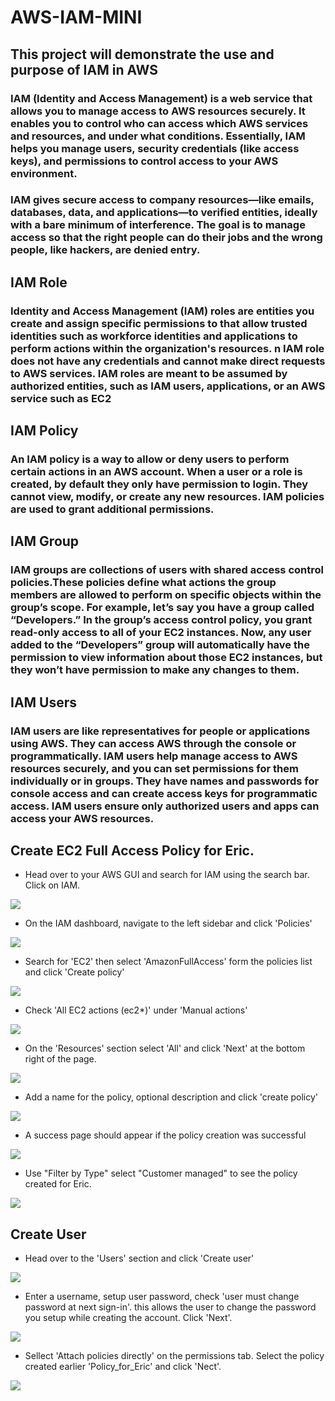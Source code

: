 # AWS-IAM-MINI
## This project will demonstrate the use and purpose of IAM in AWS

### IAM (Identity and Access Management) is a web service that allows you to manage access to AWS resources securely. It enables you to control who can access which AWS services and resources, and under what conditions. Essentially, IAM helps you manage users, security credentials (like access keys), and permissions to control access to your AWS environment.

### IAM gives secure access to company resources—like emails, databases, data, and applications—to verified entities, ideally with a bare minimum of interference. The goal is to manage access so that the right people can do their jobs and the wrong people, like hackers, are denied entry.

## IAM Role
### Identity and Access Management (IAM) roles are entities you create and assign specific permissions to that allow trusted identities such as workforce identities and applications to perform actions within the organization's resources. n IAM role does not have any credentials and cannot make direct requests to AWS services. IAM roles are meant to be assumed by authorized entities, such as IAM users, applications, or an AWS service such as EC2


## IAM Policy
### An IAM policy is a way to allow or deny users to perform certain actions in an AWS account. When a user or a role is created, by default they only have permission to login. They cannot view, modify, or create any new resources. IAM policies are used to grant additional permissions.


## IAM Group
### IAM groups are collections of users with shared access control policies.These policies define what actions the group members are allowed to perform on specific objects within the group’s scope. For example, let’s say you have a group called “Developers.” In the group’s access control policy, you grant read-only access to all of your EC2 instances. Now, any user added to the “Developers” group will automatically have the permission to view information about those EC2 instances, but they won’t have permission to make any changes to them.

## IAM Users
### IAM users are like representatives for people or applications using AWS. They can access AWS through the console or programmatically. IAM users help manage access to AWS resources securely, and you can set permissions for them individually or in groups. They have names and passwords for console access and can create access keys for programmatic access. IAM users ensure only authorized users and apps can access your AWS resources.

## Create EC2 Full Access Policy for Eric.

* Head over to your AWS GUI and search for IAM using the search bar. Click on IAM.

![](./img/Pasted%20image.png)

* On the IAM dashboard, navigate to the left sidebar and click 'Policies'

![](./img/Pasted%20image%20(2).png)

* Search for 'EC2' then select 'AmazonFullAccess' form the policies list and click 'Create policy'

![](./img/Pasted%20image%20(3).png)

* Check 'All EC2 actions (ec2*)' under 'Manual actions'

![](./img/Pasted%20image%20(4).png)

* On the 'Resources' section select 'All' and click 'Next' at the bottom right of the page.

![](./img/Pasted%20image%20(5).png)

* Add a name for the policy, optional description and click 'create policy'

![](./img/Pasted%20image%20(6).png)

* A success page should appear if the policy creation was successful

![](./img/Pasted%20image%20(7).png)

* Use "Filter by Type" select "Customer managed" to see the policy created for Eric.

![](./img/Pasted%20image%20(8).png)

## Create User
* Head over to the 'Users' section and click 'Create user'

![](./img/Pasted%20image%20(9).png)

* Enter a username, setup user password, check 'user must change password at next sign-in'. this allows the user to change the password you setup while creating the account. Click 'Next'.

![](./img/Pasted%20image%20(10).png)

* Sellect 'Attach policies directly' on the permissions tab. Select the policy created earlier 'Policy_for_Eric' and click 'Nect'.

![](./img/Pasted%20image%20(11).png)

